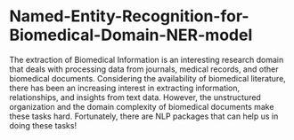 # Named-Entity-Recognition-for-Biomedical-Domain-NER-model
The extraction of Biomedical Information is an interesting research domain that deals with processing data from journals, medical records, and other biomedical documents. Considering the availability of biomedical literature, there has been an increasing interest in extracting information, relationships, and insights from text data. However, the unstructured organization and the domain complexity of biomedical documents make these tasks hard. Fortunately, there are NLP packages that can help us in doing these tasks!
